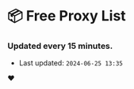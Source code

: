# :package: Free Proxy List
### Updated every 15 minutes.

- Last updated: `2024-06-25 13:35`

:heart:
